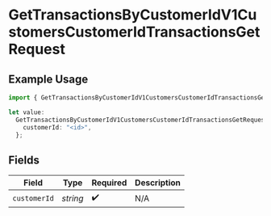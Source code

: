 # GetTransactionsByCustomerIdV1CustomersCustomerIdTransactionsGetRequest

## Example Usage

```typescript
import { GetTransactionsByCustomerIdV1CustomersCustomerIdTransactionsGetRequest } from "@kintsugi-tax/tax-platform-sdk/models/operations";

let value:
  GetTransactionsByCustomerIdV1CustomersCustomerIdTransactionsGetRequest = {
    customerId: "<id>",
  };
```

## Fields

| Field              | Type               | Required           | Description        |
| ------------------ | ------------------ | ------------------ | ------------------ |
| `customerId`       | *string*           | :heavy_check_mark: | N/A                |